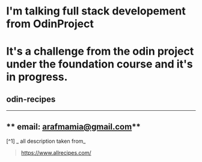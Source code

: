 # I'm talking full stack developement from OdinProject

<!--  -->

# It's a challenge from the odin project under the foundation course and it's in progress.

## odin-recipes

---

## ** email: arafmamia@gmail.com**

[^1] _ all description taken from_

> https://www.allrecipes.com/
